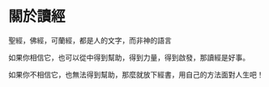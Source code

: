 # 關於讀經

聖經，佛經，可蘭經，都是人的文字，而非神的語言

如果你相信它，也可以從中得到幫助，得到力量，得到啟發，那讀經是好事。

如果你不相信它，也無法得到幫助，那麼就放下經書，用自己的方法面對人生吧！
